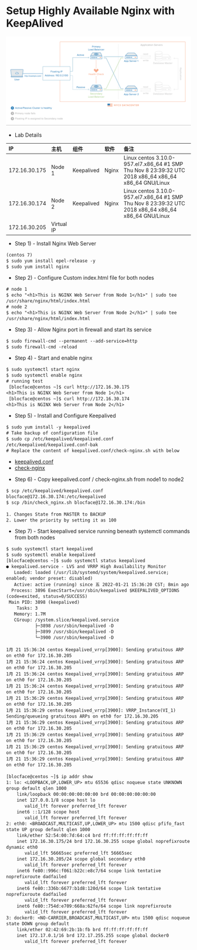 # Setup Highly Available Nginx with KeepAlived

![High availablity](./ha-diagram-animated.gif)

* Lab Details

|IP | 主机| 组件| 软件| 备注|
|:--|:----|:----|:----|:----|
| 172.16.30.175| Node 1| Keepalived| Nginx| Linux centos 3.10.0-957.el7.x86_64 #1 SMP Thu Nov 8 23:39:32 UTC 2018 x86_64 x86_64 x86_64 GNU/Linux|
| 172.16.30.174| Node 2| Keepalived| Nginx| Linux centos 3.10.0-957.el7.x86_64 #1 SMP Thu Nov 8 23:39:32 UTC 2018 x86_64 x86_64 x86_64 GNU/Linux|
| 172.16.30.205| Virtual IP| | | |

* Step 1) - Install Nginx Web Server
```
(centos 7)
$ sudo yum install epel-release -y
$ sudo yum install nginx
```

* Step 2) - Configure Custom index.html file for both nodes
```
# node 1
$ echo "<h1>This is NGINX Web Server from Node 1</h1>" | sudo tee /usr/share/nginx/html/index.html
# node 2
$ echo "<h1>This is NGINX Web Server from Node 2</h1>" | sudo tee /usr/share/nginx/html/index.html
```

* Step 3) - Allow Nginx port in firewall and start its service
```
$ sudo firewall-cmd --permanent --add-service=http
$ sudo firewall-cmd -reload
```

* Step 4) - Start and enable nginx
```
$ sudo systemctl start nginx
$ sudo systemctl enable nginx
# running test
 [blocface@centos ~]$ curl http://172.16.30.175
<h1>This is NGINX Web Server from Node 1</h1>
 [blocface@centos ~]$ curl http://172.16.30.174
<h1>This is NGINX Web Server from Node 2</h1>
```

* Step 5) - Install and Configure Keepalived
```
$ sudo yum install -y keepalived
# Take backup of configuration file
$ sudo cp /etc/keepalived/keepalived.conf /etc/keepalived/keepalived.conf-bak
# Replace the content of keepalived.conf/check-nginx.sh with below
```
- [keepalived.conf](./keepalived.conf)
- [check-nginx](./check-nginx.sh)

* Step 6) - Copy keepalived.conf / check-nginx.sh from node1 to node2
```
$ scp /etc/keepalived/keepalived.conf blocface@172.16.30.174:/etc/keepalived
$ scp /bin/check_nginx.sh blocface@172.16.30.174:/bin

1. Changes State from MASTER to BACKUP
2. Lower the priority by setting it as 100
```

* Step 7) - Start keepalived service running beneath systemctl commands from both nodes
```
$ sudo systemctl start keepalived
$ sudo systemctl enable keepalived
[blocface@centos ~]$ sudo systemctl status keepalived
● keepalived.service - LVS and VRRP High Availability Monitor
   Loaded: loaded (/usr/lib/systemd/system/keepalived.service; enabled; vendor preset: disabled)
   Active: active (running) since 五 2022-01-21 15:36:20 CST; 8min ago
  Process: 3896 ExecStart=/usr/sbin/keepalived $KEEPALIVED_OPTIONS (code=exited, status=0/SUCCESS)
 Main PID: 3898 (keepalived)
    Tasks: 3
   Memory: 1.7M
   CGroup: /system.slice/keepalived.service
           ├─3898 /usr/sbin/keepalived -D
           ├─3899 /usr/sbin/keepalived -D
           └─3900 /usr/sbin/keepalived -D

1月 21 15:36:24 centos Keepalived_vrrp[3900]: Sending gratuitous ARP on eth0 for 172.16.30.205
1月 21 15:36:24 centos Keepalived_vrrp[3900]: Sending gratuitous ARP on eth0 for 172.16.30.205
1月 21 15:36:24 centos Keepalived_vrrp[3900]: Sending gratuitous ARP on eth0 for 172.16.30.205
1月 21 15:36:24 centos Keepalived_vrrp[3900]: Sending gratuitous ARP on eth0 for 172.16.30.205
1月 21 15:36:29 centos Keepalived_vrrp[3900]: Sending gratuitous ARP on eth0 for 172.16.30.205
1月 21 15:36:29 centos Keepalived_vrrp[3900]: VRRP_Instance(VI_1) Sending/queueing gratuitous ARPs on eth0 for 172.16.30.205
1月 21 15:36:29 centos Keepalived_vrrp[3900]: Sending gratuitous ARP on eth0 for 172.16.30.205
1月 21 15:36:29 centos Keepalived_vrrp[3900]: Sending gratuitous ARP on eth0 for 172.16.30.205
1月 21 15:36:29 centos Keepalived_vrrp[3900]: Sending gratuitous ARP on eth0 for 172.16.30.205
1月 21 15:36:29 centos Keepalived_vrrp[3900]: Sending gratuitous ARP on eth0 for 172.16.30.205

[blocface@centos ~]$ ip addr show
1: lo: <LOOPBACK,UP,LOWER_UP> mtu 65536 qdisc noqueue state UNKNOWN group default qlen 1000
    link/loopback 00:00:00:00:00:00 brd 00:00:00:00:00:00
    inet 127.0.0.1/8 scope host lo
       valid_lft forever preferred_lft forever
    inet6 ::1/128 scope host
       valid_lft forever preferred_lft forever
2: eth0: <BROADCAST,MULTICAST,UP,LOWER_UP> mtu 1500 qdisc pfifo_fast state UP group default qlen 1000
    link/ether 52:54:00:7d:64:c4 brd ff:ff:ff:ff:ff:ff
    inet 172.16.30.175/24 brd 172.16.30.255 scope global noprefixroute dynamic eth0
       valid_lft 56665sec preferred_lft 56665sec
    inet 172.16.30.205/24 scope global secondary eth0
       valid_lft forever preferred_lft forever
    inet6 fe80::996c:f061:b22c:e8c7/64 scope link tentative noprefixroute dadfailed
       valid_lft forever preferred_lft forever
    inet6 fe80::336b:6677:b1d8:120d/64 scope link tentative noprefixroute dadfailed
       valid_lft forever preferred_lft forever
    inet6 fe80::754d:e709:668a:62fe/64 scope link noprefixroute
       valid_lft forever preferred_lft forever
3: docker0: <NO-CARRIER,BROADCAST,MULTICAST,UP> mtu 1500 qdisc noqueue state DOWN group default
    link/ether 02:42:69:2b:1b:fb brd ff:ff:ff:ff:ff:ff
    inet 172.17.0.1/16 brd 172.17.255.255 scope global docker0
       valid_lft forever preferred_lft forever
```
